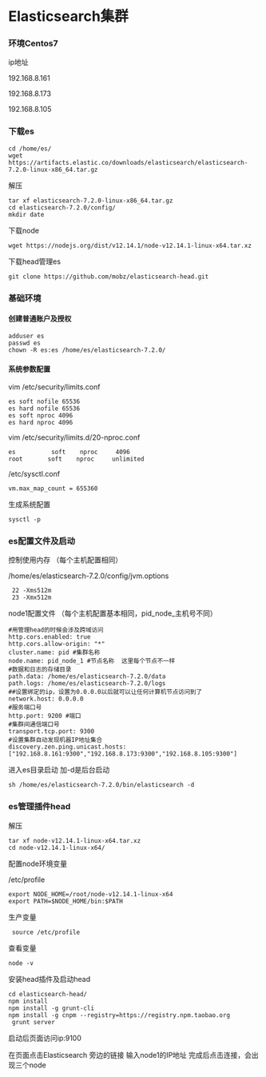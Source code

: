 # Elasticsearch集群

### 环境Centos7

ip地址

192.168.8.161

192.168.8.173

192.168.8.105

### 下载es

```
cd /home/es/
wget https://artifacts.elastic.co/downloads/elasticsearch/elasticsearch-7.2.0-linux-x86_64.tar.gz
```

解压

```
tar xf elasticsearch-7.2.0-linux-x86_64.tar.gz
cd elasticsearch-7.2.0/config/
mkdir date
```

下载node

```
wget https://nodejs.org/dist/v12.14.1/node-v12.14.1-linux-x64.tar.xz
```

下载head管理es

```
git clone https://github.com/mobz/elasticsearch-head.git
```

### 基础环境

#### 创建普通账户及授权

```
adduser es
passwd es
chown -R es:es /home/es/elasticsearch-7.2.0/
```

#### 系统参数配置

vim /etc/security/limits.conf

```
es soft nofile 65536
es hard nofile 65536
es soft nproc 4096
es hard nproc 4096
```

vim /etc/security/limits.d/20-nproc.conf

```
es          soft    nproc     4096
root       soft    nproc     unlimited
```

/etc/sysctl.conf

```
vm.max_map_count = 655360
```

生成系统配置

```
sysctl -p
```



### es配置文件及启动

控制使用内存  （每个主机配置相同）

/home/es/elasticsearch-7.2.0/config/jvm.options

```
 22 -Xms512m
 23 -Xmx512m
```

node1配置文件   （每个主机配置基本相同，pid_node_主机号不同）

```
#用管理head的时候会涉及跨域访问
http.cors.enabled: true
http.cors.allow-origin: "*"
cluster.name: pid #集群名称
node.name: pid_node_1 #节点名称  这里每个节点不一样 
#数据和日志的存储目录
path.data: /home/es/elasticsearch-7.2.0/data
path.logs: /home/es/elasticsearch-7.2.0/logs
##设置绑定的ip，设置为0.0.0.0以后就可以让任何计算机节点访问到了
network.host: 0.0.0.0
#服务端口号
http.port: 9200 #端口
#集群间通信端口号
transport.tcp.port: 9300
#设置集群自动发现机器IP地址集合
discovery.zen.ping.unicast.hosts: ["192.168.8.161:9300","192.168.8.173:9300","192.168.8.105:9300"]
```

进入es目录启动  加-d是后台启动

```
sh /home/es/elasticsearch-7.2.0/bin/elasticsearch -d
```

### es管理插件head

解压

```
tar xf node-v12.14.1-linux-x64.tar.xz
cd node-v12.14.1-linux-x64/
```

配置node环境变量

/etc/profile

```
export NODE_HOME=/root/node-v12.14.1-linux-x64
export PATH=$NODE_HOME/bin:$PATH
```

生产变量

```
 source /etc/profile
```

查看变量

```
node -v
```

安装head插件及启动head

```
cd elasticsearch-head/
npm install
npm install -g grunt-cli
npm install -g cnpm --registry=https://registry.npm.taobao.org
 grunt server
```

启动后页面访问ip:9100

在页面点击Elasticsearch 旁边的链接 输入node1的IP地址 完成后点击连接，会出现三个node

